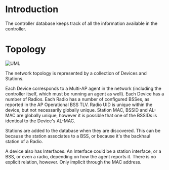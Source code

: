 <!--
SPDX-License-Identifier: BSD-2-Clause-Patent
Copyright (c) 2021 the prplMesh contributors
This code is subject to the terms of the BSD+Patent license.
See LICENSE file for more details.
-->

# Introduction

The controller database keeps track of all the information available in the controller.

# Topology

![UML](../../images/plantuml/controller.database.png)

The network topology is represented by a collection of Devices and Stations.

Each Device corresponds to a Multi-AP agent in the network (including the controller itself, which must be running an agent as well).
Each Device has a number of Radios.
Each Radio has a number of configured BSSes, as reported in the AP Operational BSS TLV.
Radio UID is unique within the device, but not necessarily globally unique.
Station MAC, BSSID and AL-MAC are globally unique, however it is possible that one of the BSSIDs is identical to the Device's AL-MAC.

Stations are added to the database when they are discovered.
This can be because the station associates to a BSS, or because it's the backhaul station of a Radio.

A device also has Interfaces.
An Interface could be a station interface, or a BSS, or even a radio, depending on how the agent reports it.
There is no explicit relation, however. Only implicit through the MAC address.
